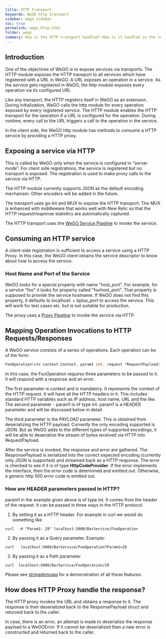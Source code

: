 ```yaml
---
title: HTTP transport
keywords: WeGO http transport
sidebar: wego_sidebar
toc: true
permalink: wego_http.html
folder: wego
summary: How is the HTTP transport handled? How is it handled in the server side and the client side?
---
```

## Introduction
One of the objectives of WeGO is to expose services via transports. The HTTP module exposes the HTTP transport to all services which have registered with a URL in WeGO. A URL exposes an operation in a service. As the service gets registered in WeGO, the http module exposes every operation via its configured URL 

Like any transport, the HTTP registers itself in WeGO as an extension. During initialization, WeGO calls the http module for every operation exposed by every registered service. The HTTP module enables the HTTP transport for the operation if a URL is configured for the operation. During runtime, every call to the URL triggers a call to the operation in the service.

In the client side, the WeGO http module has methods to consume a HTTP service by providing a HTTP proxy.

## Exposing a service via HTTP
This is called by WeGO only when the service is configured in "server mode". For client side registrations, the service is registered but no transport is exposed. The registration is used to make proxy calls to the service via HTTP. 

The HTTP module currently supports JSON as the default encoding mechanism. Other encoders will be added in the future.

The transport uses go-kit and MUX to expose the HTTP transport. The MUX is enhanced with middleware that works well with New Relic so that the HTTP request/response statistics are automatically captured.

The HTTP transport uses the [WeGO Service Pipeline](wego_pipeline.html) to invoke the service. 
<a name='httpinvoker'/>
## Consuming an HTTP service
A client-side registration is sufficient to access a service using a HTTP Proxy. In this case,  the WeGO client obtains the service descriptor to know about how to access the service. 

### Host Name and Port of the Service
WeGO looks for a special property with name "<service name>host_port". For example, for a service "foo" it looks for property called "foohost_port". That property is supposed to provide the service hostname. 
If WeGO does not find this property, it defaults to localhost: + bplus_port to access the service. This will work for test cases etc. but is not suitable for production.

The proxy uses a [Proxy Pipeline](wego_pipeline.html#proxy_pipeline) to invoke the service via HTTP.

## Mapping Operation Invocations to HTTP Requests/Responses
A WeGO service consists of a series of operations. Each operation can be of the form:
```go
FooOperation(ctx context.Context, param1 int, request *RequestPayload)(ResponsePayload,error)
```
In this case, the FooOperation requires three parameters to be passed to it. It will respond with a response and an error. 

The first parameter is context and is mandatory. It represents the context of the HTTP request. It will have all the HTTP headers in it. This includes standard HTTP variables such as IP address, host name, URL and the like.  
The second parameter - param1 is of type int.  param1 is a HEADER parameter and will be discussed below in detail.

The third parameter is the PAYLOAD parameter. This is obtained from deserializing the HTTP payload. Currently the only encoding supported is JSON. But as WeGO adds to the different types of supported encodings, it will be able to deserialize the stream of bytea received via HTTP into RequestPayload.

After the service is invoked, the response and error are gathered. 
The ResponsePayload is serialized into the correct expected encoding (currently only JSON is supported) and streamed back as a HTTP response.
The error is checked to see if it is of type __HttpCodeProvider__. If the error implements the interface, then the error code is determined and emitted out. Otherwise, a generic http 500 error code is emitted out.

### How are HEADER parameters passed in HTTP?
param1 in the example given above is of type int. It comes from the header of the request. It can be passed in three ways in the HTTP protocol:
1. By setting it as a HTTP header. For example in curl we would do something like
```
curl  -H "Param1: 29" localhost:5000/BarService/FooOperation
```
2. By passing it as a Query parameter. Example:
```
curl   localhost:5000/BarService/FooOperation?Param1=29
```
3. By passing it as a Path parameter
```
curl  localhost:5000/BarService/FooOperation/29
```
Please see [stringdemoapi](https://github.com/agorago/stringdemoapi/blob/master/register/register.go) for a demonstration of all these features.

## How does HTTP Proxy handle the response?
The HTTP proxy invokes the URL and obtains a response to it. The response is then deserialized back to the ResponsePayload struct and returned back to the caller.

In case, there is an error, an attempt is made to deserialize the response payload to a WeGOError. If it cannot be deserialized then a new error is constructed and returned back to the caller. 



